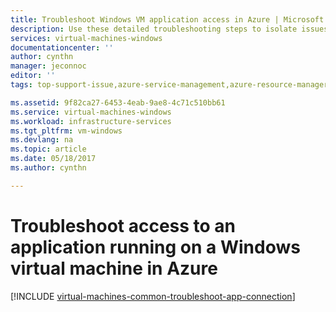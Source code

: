 ```yaml
---
title: Troubleshoot Windows VM application access in Azure | Microsoft Docs
description: Use these detailed troubleshooting steps to isolate issues in connecting to applications running on Windows virtual machines in Azure.
services: virtual-machines-windows
documentationcenter: ''
author: cynthn
manager: jeconnoc
editor: ''
tags: top-support-issue,azure-service-management,azure-resource-manager

ms.assetid: 9f82ca27-6453-4eab-9ae8-4c71c510bb61
ms.service: virtual-machines-windows
ms.workload: infrastructure-services
ms.tgt_pltfrm: vm-windows
ms.devlang: na
ms.topic: article
ms.date: 05/18/2017
ms.author: cynthn

---
```

# Troubleshoot access to an application running on a Windows virtual machine in Azure
[!INCLUDE [virtual-machines-common-troubleshoot-app-connection](../../../includes/virtual-machines-common-troubleshoot-app-connection.md)]


